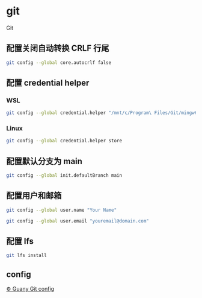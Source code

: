 # git

Git

## 配置关闭自动转换 CRLF 行尾

```sh
git config --global core.autocrlf false
```

## 配置 credential helper

### WSL

```sh
git config --global credential.helper "/mnt/c/Program\ Files/Git/mingw64/bin/git-credential-manager.exe"
```

### Linux

```sh
git config --global credential.helper store
```

## 配置默认分支为 main

```sh
git config --global init.defaultBranch main
```

## 配置用户和邮箱

```sh
git config --global user.name "Your Name"
```

```sh
git config --global user.email "youremail@domain.com"
```

## 配置 lfs

```sh
git lfs install
```

## config

[⚙︎ Guany Git config](https://github.com/tlyboy/config/blob/main/.gitconfig)
